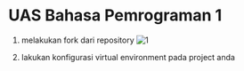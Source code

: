 # UAS Bahasa Pemrograman 1

1. melakukan fork dari repository
![1](https://user-images.githubusercontent.com/37316835/55878415-93a18880-5bc6-11e9-8113-8f46e3207f15.png)

2. lakukan konfigurasi virtual environment pada project anda

